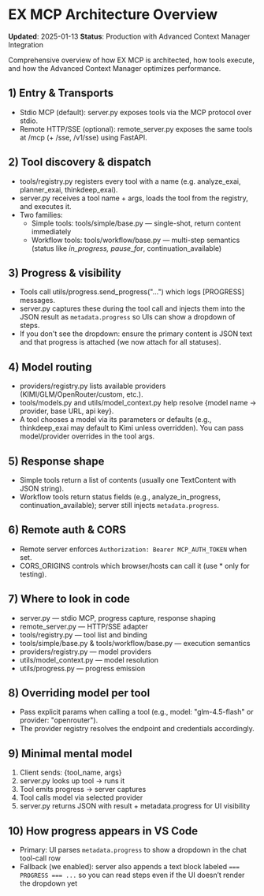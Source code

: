 # EX MCP Architecture Overview

**Updated**: 2025-01-13
**Status**: Production with Advanced Context Manager Integration

Comprehensive overview of how EX MCP is architected, how tools execute, and how the Advanced Context Manager optimizes performance.

## 1) Entry & Transports
- Stdio MCP (default): server.py exposes tools via the MCP protocol over stdio.
- Remote HTTP/SSE (optional): remote_server.py exposes the same tools at /mcp (+ /sse, /v1/sse) using FastAPI.

## 2) Tool discovery & dispatch
- tools/registry.py registers every tool with a name (e.g. analyze_exai, planner_exai, thinkdeep_exai).
- server.py receives a tool name + args, loads the tool from the registry, and executes it.
- Two families:
  - Simple tools: tools/simple/base.py — single-shot, return content immediately
  - Workflow tools: tools/workflow/base.py — multi-step semantics (status like *_in_progress, pause_for_*, continuation_available)

## 3) Progress & visibility
- Tools call utils/progress.send_progress("…") which logs [PROGRESS] messages.
- server.py captures these during the tool call and injects them into the JSON result as `metadata.progress` so UIs can show a dropdown of steps.
- If you don't see the dropdown: ensure the primary content is JSON text and that progress is attached (we now attach for all statuses).

## 4) Model routing
- providers/registry.py lists available providers (KIMI/GLM/OpenRouter/custom, etc.).
- tools/models.py and utils/model_context.py help resolve {model name -> provider, base URL, api key}.
- A tool chooses a model via its parameters or defaults (e.g., thinkdeep_exai may default to Kimi unless overridden). You can pass model/provider overrides in the tool args.

## 5) Response shape
- Simple tools return a list of contents (usually one TextContent with JSON string).
- Workflow tools return status fields (e.g., analyze_in_progress, continuation_available); server still injects `metadata.progress`.

## 6) Remote auth & CORS
- Remote server enforces `Authorization: Bearer MCP_AUTH_TOKEN` when set.
- CORS_ORIGINS controls which browser/hosts can call it (use * only for testing).

## 7) Where to look in code
- server.py — stdio MCP, progress capture, response shaping
- remote_server.py — HTTP/SSE adapter
- tools/registry.py — tool list and binding
- tools/simple/base.py & tools/workflow/base.py — execution semantics
- providers/registry.py — model providers
- utils/model_context.py — model resolution
- utils/progress.py — progress emission

## 8) Overriding model per tool
- Pass explicit params when calling a tool (e.g., model: "glm-4.5-flash" or provider: "openrouter").
- The provider registry resolves the endpoint and credentials accordingly.

## 9) Minimal mental model
1) Client sends: {tool_name, args}
2) server.py looks up tool → runs it
3) Tool emits progress → server captures
4) Tool calls model via selected provider
5) server.py returns JSON with result + metadata.progress for UI visibility

## 10) How progress appears in VS Code
- Primary: UI parses `metadata.progress` to show a dropdown in the chat tool-call row
- Fallback (we enabled): server also appends a text block labeled `=== PROGRESS === ...` so you can read steps even if the UI doesn’t render the dropdown yet



